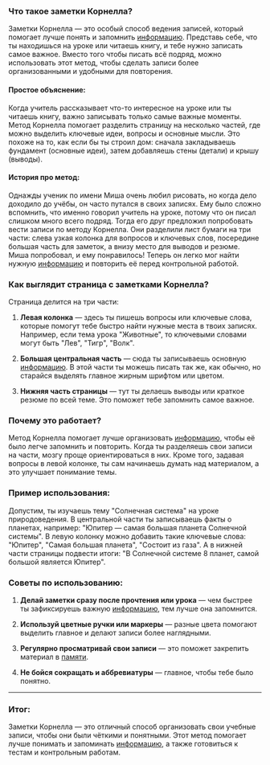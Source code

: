 ### Что такое заметки Корнелла?

Заметки Корнелла — это особый способ ведения записей, который помогает лучше понять и запомнить [информацию](KIDBOOK/learning/knowledge_structure/concepts/Информация.md). Представь себе, что ты находишься на уроке или читаешь книгу, и тебе нужно записать самое важное. Вместо того чтобы писать всё подряд, можно использовать этот метод, чтобы сделать записи более организованными и удобными для повторения.

#### Простое объяснение:
Когда учитель рассказывает что-то интересное на уроке или ты читаешь книгу, важно записывать только самые важные моменты. Метод Корнелла помогает разделить страницу на несколько частей, где можно выделить ключевые идеи, вопросы и основные мысли. Это похоже на то, как если бы ты строил дом: сначала закладываешь фундамент (основные идеи), затем добавляешь стены (детали) и крышу (выводы).

#### История про метод:
Однажды ученик по имени Миша очень любил рисовать, но когда дело доходило до учёбы, он часто путался в своих записях. Ему было сложно вспомнить, что именно говорил учитель на уроке, потому что он писал слишком много всего подряд. Тогда его друг предложил попробовать вести записи по методу Корнелла. Они разделили лист бумаги на три части: слева узкая колонка для вопросов и ключевых слов, посередине большая часть для заметок, а внизу место для выводов и резюме. Миша попробовал, и ему понравилось! Теперь он легко мог найти нужную [информацию](KIDBOOK/learning/knowledge_structure/concepts/Информация.md) и повторить её перед контрольной работой.

### Как выглядит страница с заметками Корнелла?

Страница делится на три части:
1. **Левая колонка** — здесь ты пишешь вопросы или ключевые слова, которые помогут тебе быстро найти нужные места в твоих записях. Например, если тема урока "Животные", то ключевыми словами могут быть "Лев", "Тигр", "Волк".
   
2. **Большая центральная часть** — сюда ты записываешь основную [информацию](KIDBOOK/learning/knowledge_structure/concepts/Информация.md). В этой части ты можешь писать так же, как обычно, но старайся выделять главное жирным шрифтом или цветом.

3. **Нижняя часть страницы** — тут ты делаешь выводы или краткое резюме по всей теме. Это поможет тебе запомнить самое важное.

### Почему это работает?

Метод Корнелла помогает лучше организовать [информацию](KIDBOOK/learning/knowledge_structure/concepts/Информация.md), чтобы её было легче запомнить и повторить. Когда ты разделяешь свои записи на части, мозгу проще ориентироваться в них. Кроме того, задавая вопросы в левой колонке, ты сам начинаешь думать над материалом, а это улучшает понимание темы.

### Пример использования:

Допустим, ты изучаешь тему "Солнечная система" на уроке природоведения. В центральной части ты записываешь факты о планетах, например: "Юпитер — самая большая планета Солнечной системы". В левую колонку можно добавить такие ключевые слова: "Юпитер", "Самая большая планета", "Состоит из газа". А в нижней части страницы подвести итоги: "В Солнечной системе 8 планет, самой большой является Юпитер".

### Советы по использованию:

1. **Делай заметки сразу после прочтения или урока** — чем быстрее ты зафиксируешь важную [информацию](KIDBOOK/learning/knowledge_structure/concepts/Информация.md), тем лучше она запомнится.
  
2. **Используй цветные ручки или маркеры** — разные цвета помогают выделить главное и делают записи более наглядными.

3. **Регулярно просматривай свои записи** — это поможет закрепить материал в [памяти](KIDBOOK/learning/knowledge_structure/concepts/Память.md).

4. **Не бойся сокращать и аббревиатуры** — главное, чтобы тебе было понятно.

---

### Итог:

Заметки Корнелла — это отличный способ организовать свои учебные записи, чтобы они были чёткими и понятными. Этот метод помогает лучше понимать и запоминать [информацию](KIDBOOK/learning/knowledge_structure/concepts/Информация.md), а также готовиться к тестам и контрольным работам.